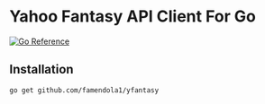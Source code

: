 # Yahoo Fantasy API Client For Go

[![Go Reference](https://pkg.go.dev/badge/github.com/famendola1/yfantasy.svg)](https://pkg.go.dev/github.com/famendola1/yfantasy)

## Installation
~~~
go get github.com/famendola1/yfantasy
~~~
